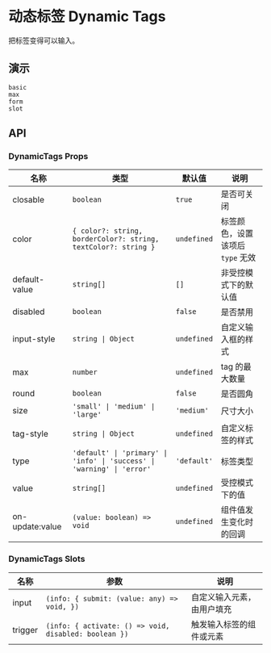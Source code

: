 # 动态标签 Dynamic Tags

把标签变得可以输入。

## 演示

```demo
basic
max
form
slot
```

## API

### DynamicTags Props

| 名称 | 类型 | 默认值 | 说明 |
| --- | --- | --- | --- |
| closable | `boolean` | `true` | 是否可关闭 |
| color | `{ color?: string, borderColor?: string, textColor?: string }` | `undefined` | 标签颜色，设置该项后　`type` 无效 |
| default-value | `string[]` | `[]` | 非受控模式下的默认值 |
| disabled | `boolean` | `false` | 是否禁用 |
| input-style | `string \| Object` | `undefined` | 自定义输入框的样式 |
| max | `number` | `undefined` | tag 的最大数量 |
| round | `boolean` | `false` | 是否圆角 |
| size | `'small' \| 'medium' \| 'large'` | `'medium'` | 尺寸大小 |
| tag-style | `string \| Object` | `undefined` | 自定义标签的样式 |
| type | `'default' \| 'primary' \| 'info' \| 'success' \| 'warning' \| 'error'` | `'default'` | 标签类型 |
| value | `string[]` | `undefined` | 受控模式下的值 |
| on-update:value | `(value: boolean) => void` | `undefined` | 组件值发生变化时的回调 |

### DynamicTags Slots

| 名称 | 参数 | 说明 |
| --- | --- | --- |
| input | `(info: { submit: (value: any) => void, })` | 自定义输入元素，由用户填充 |
| trigger | `(info: { activate: () => void, disabled: boolean })` | 触发输入标签的组件或元素 |
